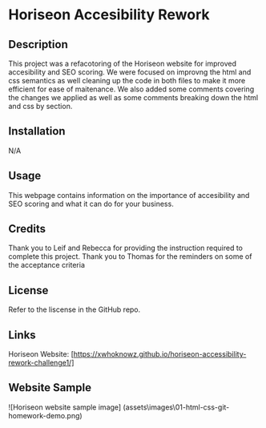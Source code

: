 # Horiseon Accesibility Rework
## Description

This project was a refacotoring of the Horiseon website for improved accesibility and SEO scoring. We were focused on improvng the html and css semantics as well cleaning up the code in both files to make it more efficient for ease of maitenance. We also added some comments covering the changes we applied as well as some comments breaking down the html and css by section.

## Installation

N/A

## Usage

This webpage contains information on the importance of accesibility and SEO scoring and what it can do for your business. 

## Credits

Thank you to Leif and Rebecca for providing the instruction required to complete this project.
Thank you to Thomas for the reminders on some of the acceptance criteria

## License

Refer to the liscense in the GitHub repo.

## Links

Horiseon Website: [https://xwhoknowz.github.io/horiseon-accessibility-rework-challenge1/]

## Website Sample

![Horiseon website sample image] (assets\images\01-html-css-git-homework-demo.png)